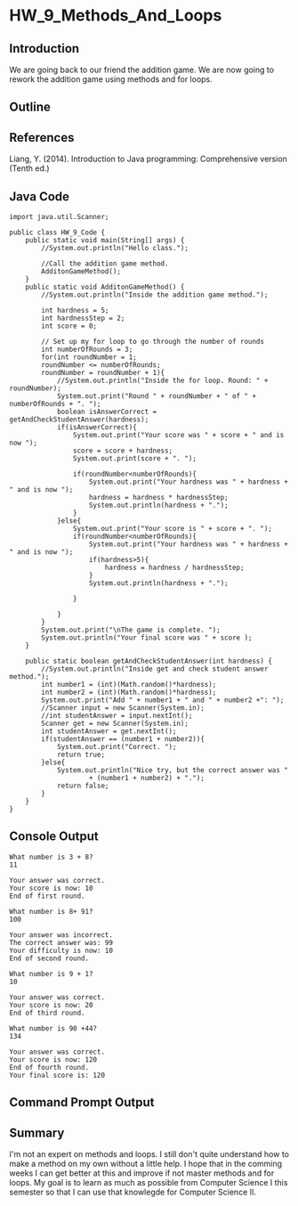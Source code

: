 # HW_9_Methods_And_Loops 

## Introduction

We are going back to our friend the addition game.
We are now going to rework the addition game using methods and for loops.

## Outline



## References

Liang, Y. (2014). Introduction to Java programming: Comprehensive version (Tenth ed.)

## Java Code

```
import java.util.Scanner;

public class HW_9_Code {
	public static void main(String[] args) {
		//System.out.println("Hello class.");
		
		//Call the addition game method.
		AdditonGameMethod();
	}
	public static void AdditonGameMethod() {
		//System.out.println("Inside the addition game method.");
		
		int hardness = 5;
		int hardnessStep = 2;
		int score = 0;
		
		// Set up my for loop to go through the number of rounds
		int numberOfRounds = 3;
		for(int roundNumber = 1; 
		roundNumber <= numberOfRounds;  
		roundNumber = roundNumber + 1){
			//System.out.println("Inside the for loop. Round: " + roundNumber);
			System.out.print("Round " + roundNumber + " of " + numberOfRounds + ". ");
			boolean isAnswerCorrect = getAndCheckStudentAnswer(hardness);
			if(isAnswerCorrect){
				System.out.print("Your score was " + score + " and is now ");
				score = score + hardness;
				System.out.print(score + ". ");
				
				if(roundNumber<numberOfRounds){
					System.out.print("Your hardness was " + hardness + " and is now ");
					hardness = hardness * hardnessStep;
					System.out.println(hardness + ".");
				}
			}else{
				System.out.print("Your score is " + score + ". ");
				if(roundNumber<numberOfRounds){
					System.out.print("Your hardness was " + hardness + " and is now ");
					if(hardness>5){
						hardness = hardness / hardnessStep;
					}
					System.out.println(hardness + ".");
					
				}
				
			}
		}
		System.out.print("\nThe game is complete. ");
		System.out.println("Your final score was " + score );
	}
	
	public static boolean getAndCheckStudentAnswer(int hardness) {
		//System.out.println("Inside get and check student answer method.");
		int number1 = (int)(Math.random()*hardness);
		int number2 = (int)(Math.random()*hardness);
		System.out.print("Add " + number1 + " and " + number2 +": ");
		//Scanner input = new Scanner(System.in);
		//int studentAnswer = input.nextInt();
		Scanner get = new Scanner(System.in);
		int studentAnswer = get.nextInt();
		if(studentAnswer == (number1 + number2)){
			System.out.print("Correct. ");
			return true;
		}else{
			System.out.println("Nice try, but the correct answer was " 
					+ (number1 + number2) + ".");
			return false;
		}
	}
}
```

## Console Output


```
What number is 3 + 8?
11

Your answer was correct.
Your score is now: 10
End of first round.

What number is 8+ 91?
100

Your answer was incorrect.
The correct answer was: 99
Your difficulty is now: 10
End of second round.

What number is 9 + 1?
10

Your answer was correct.
Your score is now: 20
End of third round.

What number is 90 +44?
134

Your answer was correct.
Your score is now: 120
End of fourth round.
Your final score is: 120

```

## Command Prompt Output

## Summary
I'm not an expert on methods and loops. I still don't quite understand how to make a method on my own without a little help.
I hope that in the comming weeks I can get better at this and improve if not master methods and for loops.
My goal is to learn as much as possible from Computer Science I this semester so that I can use that knowlegde for Computer Science II.